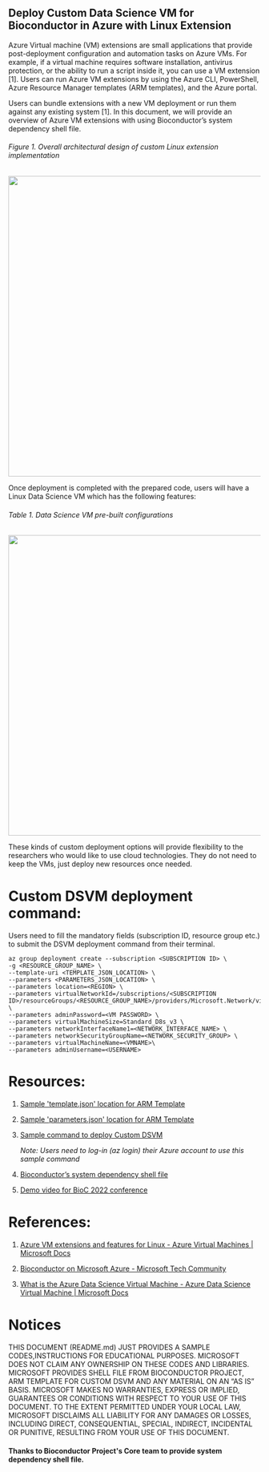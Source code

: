 ## Deploy Custom Data Science VM for Bioconductor in Azure with Linux Extension

Azure Virtual machine (VM) extensions are small applications that provide post-deployment configuration and automation tasks on Azure VMs. For example, if a virtual machine requires software installation, antivirus protection, or the ability to run a script inside it, you can use a VM extension [1]. Users can run Azure VM extensions by using the Azure CLI, PowerShell, Azure Resource Manager templates (ARM templates), and the Azure portal. 

Users can bundle extensions with a new VM deployment or run them against any existing system [1]. In this document, we will provide an overview of Azure VM extensions with using Bioconductor’s system dependency shell file.  

###### Figure 1. Overall architectural design of custom Linux extension implementation

<img src="https://github.com/microsoft/genomicsnotebook/blob/main/docs/bioc_arch_1.JPG" width="600" />

Once deployment is completed with the prepared code, users will have a Linux Data Science VM which has the following features: 

###### Table 1. Data Science VM pre-built configurations

<img src="https://github.com/microsoft/genomicsnotebook/blob/main/docs/bioc_arch_2.JPG" width="600" />

These kinds of custom deployment options will provide flexibility to the researchers who would like to use cloud technologies. They do not need to keep the VMs, just deploy new resources once needed.

# Custom DSVM deployment command: 

Users need to fill the mandatory fields (subscription ID, resource group etc.) to submit the DSVM deployment command from their terminal.

```az login \
az group deployment create --subscription <SUBSCRIPTION ID> \
-g <RESOURCE_GROUP_NAME> \
--template-uri <TEMPLATE_JSON_LOCATION> \
--parameters <PARAMETERS_JSON_LOCATION> \
--parameters location=<REGION> \
--parameters virtualNetworkId=/subscriptions/<SUBSCRIPTION ID>/resourceGroups/<RESOURCE_GROUP_NAME>/providers/Microsoft.Network/virtualNetworks/<RESOURCE_GROUP_NAME> \
--parameters adminPassword=<VM PASSWORD> \
--parameters virtualMachineSize=Standard_D8s_v3 \
--parameters networkInterfaceName1=<NETWORK_INTERFACE_NAME> \
--parameters networkSecurityGroupName=<NETWORK_SECURITY_GROUP> \
--parameters virtualMachineName=<VMNAME>\
--parameters adminUsername=<USERNAME>
```

# Resources:

1.	[Sample 'template.json'  location for ARM Template](https://storeshare.blob.core.windows.net/bioc2022/template.json)
2.	[Sample 'parameters.json' location for ARM Template](https://storeshare.blob.core.windows.net/bioc2022/parameters.json)
3.	[Sample command to deploy Custom DSVM](https://storeshare.blob.core.windows.net/bioc2022/deployment_command.txt)
  
    _Note: Users need to log-in (az login) their Azure account to use this sample command_
  
4.	[Bioconductor’s system dependency shell file](https://github.com/Bioconductor/bioconductor_docker/blob/master/bioc_scripts/install_bioc_sysdeps.sh)

5. [Demo video for BioC 2022 conference](https://storeshare.blob.core.windows.net/bioc2022/record_bioc_22_erdal_cosgun.mp4)

# References:
1.	[Azure VM extensions and features for Linux - Azure Virtual Machines | Microsoft Docs](https://docs.microsoft.com/en-us/azure/virtual-machines/extensions/features-linux)

2.	[Bioconductor on Microsoft Azure - Microsoft Tech Community](https://techcommunity.microsoft.com/t5/healthcare-and-life-sciences/bioconductor-on-microsoft-azure/ba-p/3101837)

3.	[What is the Azure Data Science Virtual Machine - Azure Data Science Virtual Machine | Microsoft Docs](https://docs.microsoft.com/en-us/azure/machine-learning/data-science-virtual-machine/overview)

# Notices
THIS DOCUMENT (README.md) JUST PROVIDES A SAMPLE CODES,INSTRUCTIONS FOR EDUCATIONAL PURPOSES. MICROSOFT DOES NOT CLAIM ANY OWNERSHIP ON THESE CODES AND LIBRARIES. MICROSOFT PROVIDES SHELL FILE FROM BIOCONDUCTOR PROJECT, ARM TEMPLATE FOR CUSTOM DSVM AND ANY MATERIAL ON AN “AS IS” BASIS. MICROSOFT MAKES NO WARRANTIES, EXPRESS OR IMPLIED, GUARANTEES OR CONDITIONS WITH RESPECT TO YOUR USE OF THIS DOCUMENT. TO THE EXTENT PERMITTED UNDER YOUR LOCAL LAW, MICROSOFT DISCLAIMS ALL LIABILITY FOR ANY DAMAGES OR LOSSES, INCLUDING DIRECT, CONSEQUENTIAL, SPECIAL, INDIRECT, INCIDENTAL OR PUNITIVE, RESULTING FROM YOUR USE OF THIS DOCUMENT.

#### Thanks to Bioconductor Project's Core team to provide system dependency shell file.
